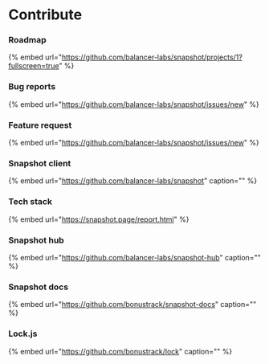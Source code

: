 # Contribute

### Roadmap

{% embed url="https://github.com/balancer-labs/snapshot/projects/1?fullscreen=true" %}

### Bug reports

{% embed url="https://github.com/balancer-labs/snapshot/issues/new" %}

### Feature request

{% embed url="https://github.com/balancer-labs/snapshot/issues/new" %}

### Snapshot client

{% embed url="https://github.com/balancer-labs/snapshot" caption="" %}

### Tech stack

{% embed url="https://snapshot.page/report.html" %}

### Snapshot hub

{% embed url="https://github.com/balancer-labs/snapshot-hub" caption="" %}

### Snapshot docs

{% embed url="https://github.com/bonustrack/snapshot-docs" caption="" %}

### Lock.js

{% embed url="https://github.com/bonustrack/lock" caption="" %}



